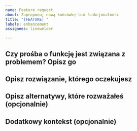 ```yaml
---
name: Feature request
about: Zaproponuj nową końcówkę lub funkcjonalność
title: "[FEATURE] "
labels: enhancement
assignees: linewelder

---
```


<!--
NAJPIERW UPEWNIJ SIĘ, ŻE
- Sprawdziłeś, że nikt nie zaproponował tego na issues

(usuń ten akapit wraz z niepotrzebnymi rozdziałami)
-->

## Czy prośba o funkcję jest związana z problemem? Opisz go
<!-- Jasny i zwięzły opis problemu. Na przykład. Zawsze jestem sfrustrowany, gdy [...] -->

## Opisz rozwiązanie, którego oczekujesz
<!-- Jasny i zwięzły opis tego, co chcesz osiągnąć. -->

## Opisz alternatywy, które rozważałeś (opcjonalnie)
<!-- Jasny i zwięzły opis wszelkich alternatywnych rozwiązań lub funkcji, które rozważałeś. -->

## Dodatkowy kontekst (opcjonalnie)
<!-- Dodaj tutaj wszelkie inne informacje lub zrzuty ekranu dotyczące żądanej funkcji. -->
